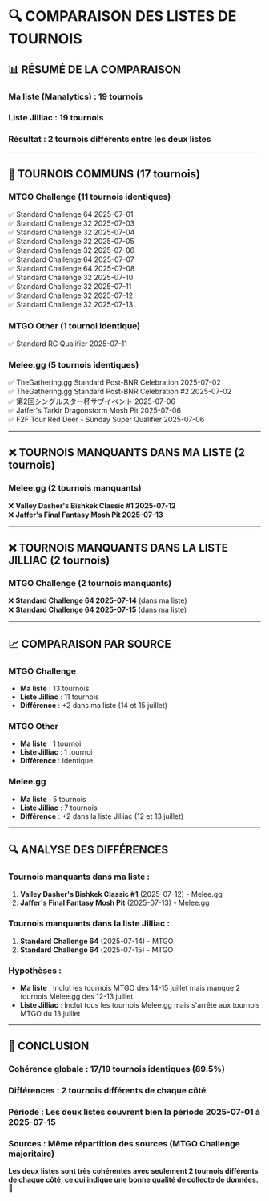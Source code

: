 # 🔍 COMPARAISON DES LISTES DE TOURNOIS

## 📊 **RÉSUMÉ DE LA COMPARAISON**

### **Ma liste (Manalytics)** : 19 tournois
### **Liste Jilliac** : 19 tournois
### **Résultat** : **2 tournois différents** entre les deux listes

---

## 🎯 **TOURNOIS COMMUNS** (17 tournois)

### **MTGO Challenge** (11 tournois identiques)
✅ Standard Challenge 64 2025-07-01  
✅ Standard Challenge 32 2025-07-03  
✅ Standard Challenge 32 2025-07-04  
✅ Standard Challenge 32 2025-07-05  
✅ Standard Challenge 32 2025-07-06  
✅ Standard Challenge 64 2025-07-07  
✅ Standard Challenge 64 2025-07-08  
✅ Standard Challenge 32 2025-07-10  
✅ Standard Challenge 32 2025-07-11  
✅ Standard Challenge 32 2025-07-12  
✅ Standard Challenge 32 2025-07-13  

### **MTGO Other** (1 tournoi identique)
✅ Standard RC Qualifier 2025-07-11

### **Melee.gg** (5 tournois identiques)
✅ TheGathering.gg Standard Post-BNR Celebration 2025-07-02  
✅ TheGathering.gg Standard Post-BNR Celebration #2 2025-07-02  
✅ 第2回シングルスター杯サブイベント 2025-07-06  
✅ Jaffer's Tarkir Dragonstorm Mosh Pit 2025-07-06  
✅ F2F Tour Red Deer - Sunday Super Qualifier 2025-07-06  

---

## ❌ **TOURNOIS MANQUANTS DANS MA LISTE** (2 tournois)

### **Melee.gg** (2 tournois manquants)
❌ **Valley Dasher's Bishkek Classic #1 2025-07-12**  
❌ **Jaffer's Final Fantasy Mosh Pit 2025-07-13**  

---

## ❌ **TOURNOIS MANQUANTS DANS LA LISTE JILLIAC** (2 tournois)

### **MTGO Challenge** (2 tournois manquants)
❌ **Standard Challenge 64 2025-07-14** (dans ma liste)  
❌ **Standard Challenge 64 2025-07-15** (dans ma liste)  

---

## 📈 **COMPARAISON PAR SOURCE**

### **MTGO Challenge**
- **Ma liste** : 13 tournois
- **Liste Jilliac** : 11 tournois
- **Différence** : +2 dans ma liste (14 et 15 juillet)

### **MTGO Other**
- **Ma liste** : 1 tournoi
- **Liste Jilliac** : 1 tournoi
- **Différence** : Identique

### **Melee.gg**
- **Ma liste** : 5 tournois
- **Liste Jilliac** : 7 tournois
- **Différence** : +2 dans la liste Jilliac (12 et 13 juillet)

---

## 🔍 **ANALYSE DES DIFFÉRENCES**

### **Tournois manquants dans ma liste :**
1. **Valley Dasher's Bishkek Classic #1** (2025-07-12) - Melee.gg
2. **Jaffer's Final Fantasy Mosh Pit** (2025-07-13) - Melee.gg

### **Tournois manquants dans la liste Jilliac :**
1. **Standard Challenge 64** (2025-07-14) - MTGO
2. **Standard Challenge 64** (2025-07-15) - MTGO

### **Hypothèses :**
- **Ma liste** : Inclut les tournois MTGO des 14-15 juillet mais manque 2 tournois Melee.gg des 12-13 juillet
- **Liste Jilliac** : Inclut tous les tournois Melee.gg mais s'arrête aux tournois MTGO du 13 juillet

---

## 🎯 **CONCLUSION**

### **Cohérence globale** : 17/19 tournois identiques (89.5%)
### **Différences** : 2 tournois différents de chaque côté
### **Période** : Les deux listes couvrent bien la période 2025-07-01 à 2025-07-15
### **Sources** : Même répartition des sources (MTGO Challenge majoritaire)

**Les deux listes sont très cohérentes avec seulement 2 tournois différents de chaque côté, ce qui indique une bonne qualité de collecte de données.** 🎯 